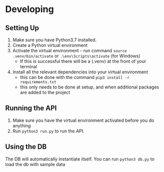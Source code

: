 # Developing
## Setting Up
1. Make sure you have Python3.7 installed.
2. Create a Python virtual environment
3. Activate the virtual environment - run command `source .venv/bin/activate` or `.\env\Scripts\activate` (for Windows)
    - If this is successful there will be a (.venv) at the front of your terminal
4. Install all the relevant dependencies into your virtual environment
    - this can be done with the command `pip3 install -r requirements.txt`
    - this only needs to be done at setup, and when additional packages are added to the project


## Running the API
1. Make sure you have the virtual environment activated before you do anything
2. Run `python3 run.py` to run the API.

## Using the DB
The DB will automatically instantiate itself. You can run `python3 db.py` to load the db with sample data